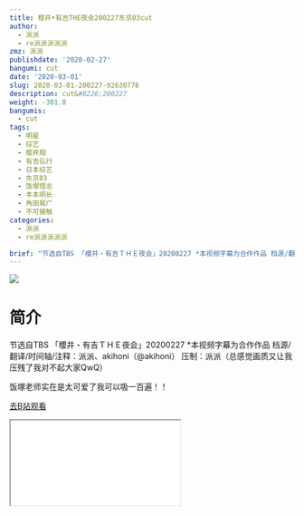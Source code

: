 ```yaml
---
title: 樱井•有吉THE夜会200227东京03cut
author:
  - 派派
  - re派派派派派
zmz: 派派
publishdate: '2020-02-27'
bangumi: cut
date: '2020-03-01'
slug: 2020-03-01-200227-92630776
description: cut&#8226;200227
weight: -301.0
bangumis:
  - cut
tags:
  - 明星
  - 综艺
  - 樱井翔
  - 有吉弘行
  - 日本综艺
  - 东京03
  - 饭塚悟志
  - 丰本明长
  - 角田晃广
  - 不可接触
categories:
  - 派派
  - re派派派派派

brief: "节选自TBS 「櫻井・有吉ＴＨＥ夜会」20200227 *本视频字幕为合作作品 档源/翻译/时间轴/注释：派派、akihoni（@akihoni） 压制：派派（总感觉画质又让我压残了我对不起大家QwQ） 饭塚老师实在是太可爱了我可以吸一百遍！！"
---
```

![](https://raw.githubusercontent.com/tcgriffith/owaraisite/master/static/tmpimg/beedf904f41d6026f94af692eba8587d82a3df14.jpg.480.jpg)
# 简介  
节选自TBS 「櫻井・有吉ＴＨＥ夜会」20200227
*本视频字幕为合作作品
档源/翻译/时间轴/注释：派派、akihoni（@akihoni）
压制：派派（总感觉画质又让我压残了我对不起大家QwQ）

饭塚老师实在是太可爱了我可以吸一百遍！！  

[去B站观看](https://www.bilibili.com/video/av92630776/)
<div class ="resp-container"><iframe class="testiframe" src="//player.bilibili.com/player.html?aid=92630776"", scrolling="no", allowfullscreen="true" > </iframe></div> 
